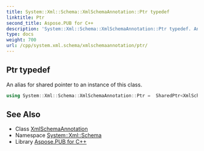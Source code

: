 ```yaml
---
title: System::Xml::Schema::XmlSchemaAnnotation::Ptr typedef
linktitle: Ptr
second_title: Aspose.PUB for C++
description: 'System::Xml::Schema::XmlSchemaAnnotation::Ptr typedef. An alias for shared pointer to an instance of this class in C++.'
type: docs
weight: 700
url: /cpp/system.xml.schema/xmlschemaannotation/ptr/
---
```

## Ptr typedef


An alias for shared pointer to an instance of this class.

```cpp
using System::Xml::Schema::XmlSchemaAnnotation::Ptr =  SharedPtr<XmlSchemaAnnotation>
```

## See Also

* Class [XmlSchemaAnnotation](../)
* Namespace [System::Xml::Schema](../../)
* Library [Aspose.PUB for C++](../../../)
